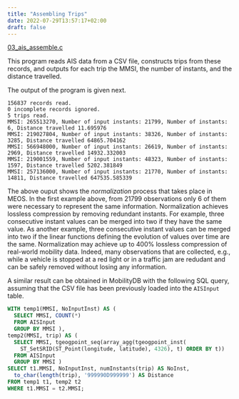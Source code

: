 ```yaml
---
title: "Assembling Trips"
date: 2022-07-29T13:57:17+02:00
draft: false
---
```


[03_ais_assemble.c](https://github.com/MobilityDB/MobilityDB/blob/master/meos/examples/03_ais_assemble.c)

This program reads AIS data from a CSV file, constructs trips from these records, and outputs for each trip the MMSI, the number of instants, and the distance travelled.

The output of the program is given next.
```
156837 records read.
0 incomplete records ignored.
5 trips read.
MMSI: 265513270, Number of input instants: 21799, Number of instants: 6, Distance travelled 11.695976
MMSI: 219027804, Number of input instants: 38326, Number of instants: 3285, Distance travelled 64865.704162
MMSI: 566948000, Number of input instants: 26619, Number of instants: 2969, Distance travelled 14932.332003
MMSI: 219001559, Number of input instants: 48323, Number of instants: 1597, Distance travelled 5202.381849
MMSI: 257136000, Number of input instants: 21770, Number of instants: 14811, Distance travelled 647535.585339
```
The above ouput shows the *normalization* process that takes place in MEOS. In the first example above, from 21799 observations only 6 of them were necessary to represent the same information. Normalization achieves lossless compression by removing redundant instants. For example, three consecutive instant values can be merged into two if they have the same value. As another example, three consecutive instant values can be merged into two if the linear functions defining the evolution of values over time are the same. Normalization may achieve up to 400% lossless compression of real-world mobility data. Indeed, many observations that are collected, e.g., while a vehicle is stopped at a red light or in a traffic jam are redudant and can be safely removed without losing any information.

A similar result can be obtained in MobilityDB with the following SQL query, assuming that the CSV file has been previously loaded into the `AISInput` table.
```sql
WITH temp1(MMSI, NoInputInst) AS (
  SELECT MMSI, COUNT(*)
  FROM AISInput
  GROUP BY MMSI ),
temp2(MMSI, trip) AS (
  SELECT MMSI, tgeogpoint_seq(array_agg(tgeogpoint_inst(
    ST_SetSRID(ST_Point(longitude, latitude), 4326), t) ORDER BY t))
  FROM AISInput
  GROUP BY MMSI )
SELECT t1.MMSI, NoInputInst, numInstants(trip) AS NoInst, 
  to_char(length(trip), '999990D999999') AS Distance
FROM temp1 t1, temp2 t2
WHERE t1.MMSI = t2.MMSI;
```

